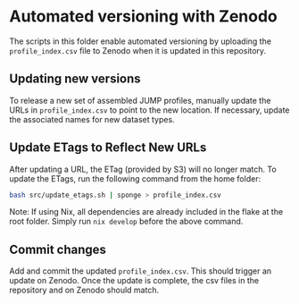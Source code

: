 # Automated versioning with Zenodo

The scripts in this folder enable automated versioning by uploading the `profile_index.csv` file to Zenodo when it is updated in this repository.

## Updating new versions

To release a new set of assembled JUMP profiles, manually update the URLs in `profile_index.csv` to point to the new location.
If necessary, update the associated names for new dataset types.

## Update ETags to Reflect New URLs

After updating a URL, the ETag (provided by S3) will no longer match. To update the ETags, run the following command from the home folder:

```bash
bash src/update_etags.sh | sponge > profile_index.csv
```

Note: If using Nix, all dependencies are already included in the flake at the root folder. Simply run `nix develop` before the above command.

## Commit changes

Add and commit the updated `profile_index.csv`. This  should trigger an update on Zenodo. Once the update is complete, the csv files in the repository and on Zenodo should match.

